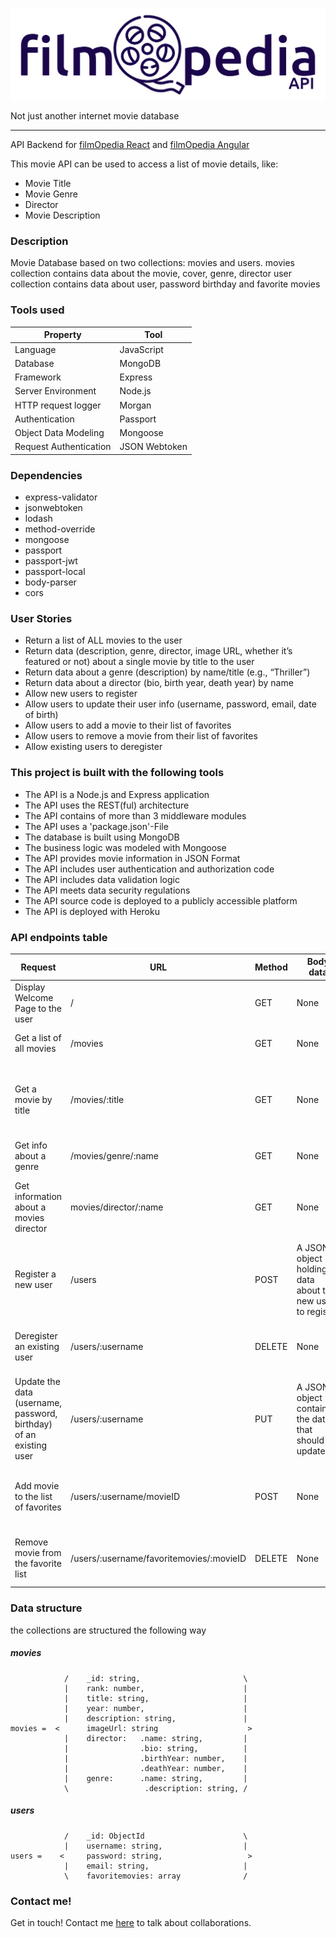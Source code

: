 ![alt filmOpediaApiLogo](https://github.com/danielvonboros/filmopedia/blob/main/public/filmopediaApiLogo.png?raw=true)

<p>Not just another internet movie database</p>
<hr>

<p>API Backend for <a href="https://github.com/danielvonboros/filmOpedia-client">filmOpedia React</a> and <a href="https://github.com/danielvonboros/filmopedia-angular-client">filmOpedia Angular</a></p>
<p>This movie API can be used to access a list of movie details,
like:</p>

<ul>
<li>Movie Title</li>
<li>Movie Genre</li>
<li>Director</li>
<li>Movie Description</li>
</ul>

### Description

Movie Database based on two collections: movies and users.
movies collection contains data about the movie, cover, genre, director
user collection contains data about user, password birthday and favorite movies

### Tools used

| Property               | Tool          |
| ---------------------- | ------------- |
| Language               | JavaScript    |
| Database               | MongoDB       |
| Framework              | Express       |
| Server Environment     | Node.js       |
| HTTP request logger    | Morgan        |
| Authentication         | Passport      |
| Object Data Modeling   | Mongoose      |
| Request Authentication | JSON Webtoken |

### Dependencies

<ul>
<li>express-validator</li>
<li>jsonwebtoken</li>
<li>lodash</li>
<li>method-override</li>
<li>mongoose</li>
<li>passport</li>
<li>passport-jwt</li>
<li>passport-local</li>
<li>body-parser</li>
<li>cors</li>
</ul>

### User Stories

<ul>
<li>Return a list of ALL movies to the user</li>
<li>Return data (description, genre, director, image URL, whether it’s featured or not) about a single movie by title to the user</li>
<li>Return data about a genre (description) by name/title (e.g., “Thriller”)</li>
<li>Return data about a director (bio, birth year, death year) by name</li>
<li>Allow new users to register</li>
<li>Allow users to update their user info (username, password, email, date of birth)</li>
<li>Allow users to add a movie to their list of favorites</li>
<li>Allow users to remove a movie from their list of favorites</li>
<li>Allow existing users to deregister</li>
</ul>

### This project is built with the following tools

<ul>
          <li>The API is a Node.js and Express application</li>
          <li>The API uses the REST(ful) architecture</li>
          <li>The API contains of more than 3 middleware modules</li>
          <li>The API uses a 'package.json'-File</li>
          <li>The database is built using MongoDB</li>
          <li>The business logic was modeled with Mongoose</li>
          <li>The API provides movie information in JSON Format</li>
          <li>The API includes user authentication and authorization code</li>
          <li>The API includes data validation logic</li>
          <li>The API meets data security regulations</li>
          <li>The API source code is deployed to a publicly accessible platform</li>
          <li>The API is deployed with Heroku</li>
        </ul>

### API endpoints table

<table>
             <thead>
                 <tr>
                     <th>Request</th>
                     <th>URL</th>
                     <th>Method</th>
                     <th>Body data</th>
                     <th>Response</th>
                 </tr>
             </thead>
                <tr>
                    <td>Display Welcome Page to the user</td>
                    <td>/</td>
                    <td>GET</td>
                    <td>None</td>
                    <td>A text message welcoming the user</td>
                </tr>
                <tr>
                    <td>Get a list of all movies</td>
                    <td>/movies</td>
                    <td>GET</td>
                    <td>None</td>
                    <td>A JSON object containing data about all movies</td>
                </tr>
                <tr>
                    <td>Get a movie by title</td>
                    <td>/movies/:title</td>
                    <td>GET</td>
                    <td>None</td>
                    <td>A JSON object containing data(description, genres, director, image URL) about the selected movie</td>
                </tr>
                <tr>
                    <td>Get info about a genre</td>
                    <td>/movies/genre/:name</td>
                    <td>GET</td>
                    <td>None</td>
                    <td>A JSON object contain data about a genre</td>
                </tr>
                <tr>
                    <td>Get information about a movies director</td>
                    <td>movies/director/:name</td>
                    <td>GET</td>
                    <td>None</td>
                    <td>A JSON object containing data about the director (name, bio, birthyear and death year)</td>
                </tr>
                <tr>
                    <td>Register a new user</td>
                    <td>/users</td>
                    <td>POST</td>
                    <td>A JSON object holding data about the new user to register</td>
                    <td>A JSON object containing data about user that has been registered</td>
                </tr>
                <tr>
                    <td>Deregister an existing user</td>
                    <td>/users/:username</td>
                    <td>DELETE</td>
                    <td>None</td>
                    <td>A text message indicating user was successfully removed</td>
                </tr>
                <tr>
                    <td>Update the data (username, password, birthday) of an existing user</td>
                    <td>/users/:username</td>
                    <td>PUT</td>
                    <td>A JSON object containing the data that should be updated</td>
                    <td>A JSON object containing all the data about the updated user info</td>
                </tr>
                <tr>
                    <td>Add movie to the list of favorites</td>
                    <td>/users/:username/movieID</td>
                    <td>POST</td>
                    <td>None</td>
                    <td>A JSON object containing all the data about the user including the updated favoritemovies</td>
                </tr>
                <tr>
                    <td>Remove movie from the favorite list</td>
                    <td>/users/:username/favoritemovies/:movieID</td>
                    <td>DELETE</td>
                    <td>None</td>
                    <td>A text message indicating that a movie was successfully removed</td>
                </tr>
         </table>

### Data structure

the collections are structured the following way

##### movies

```
            /    _id: string,                       \
            |    rank: number,                      |
            |    title: string,                     |
            |    year: number,                      |
            |    description: string,               |
movies =  <      imageUrl: string                    >
            |    director:   .name: string,         |
            |                .bio: string,          |
            |                .birthYear: number,    |
            |                .deathYear: number,    |
            |    genre:      .name: string,         |
            \                 .description: string, /
```

##### users

```
            /    _id: ObjectId                      \
            |    username: string,                  |
users =    <     password: string,                   >
            |    email: string,                     |
            \    favoritemovies: array              /
```

### Contact me!

Get in touch! Contact me <a href="https://linkedin.com/in/daniel-von-boros-92878a186">here</a> to talk about collaborations.
